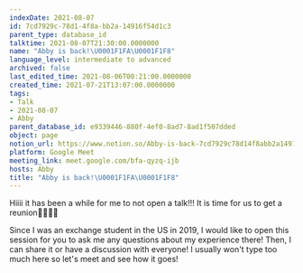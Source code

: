 ```yaml
---
indexDate: 2021-08-07
id: 7cd7929c-78d1-4f8a-bb2a-14916f54d1c3
parent_type: database_id
talktime: 2021-08-07T21:30:00.0000000
name: "Abby is back!\U0001F1FA\U0001F1F8"
language_level: intermediate to advanced
archived: false
last_edited_time: 2021-08-06T00:21:00.0000000
created_time: 2021-07-21T13:07:00.0000000
tags:
- Talk
- 2021-08-07
- Abby
parent_database_id: e9339446-880f-4ef0-8ad7-8ad1f507dded
object: page
notion_url: https://www.notion.so/Abby-is-back-7cd7929c78d14f8abb2a14916f54d1c3
platform: Google Meet
meeting_link: meet.google.com/bfa-qyzq-ijb
hosts: Abby
title: "Abby is back!\U0001F1FA\U0001F1F8"
---
```


Hiiii it has been a while for me to not open a talk!!!
It is time for us to get a reunion🥰🥰👌🏻

Since I was an exchange student in the US in 2019, I would like to open this session for you to ask me any questions about my experience there! Then, I can share it or have a discussion with everyone! I usually won't type too much here so let's meet and see how it goes!







